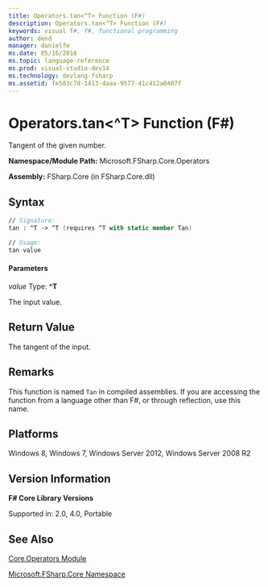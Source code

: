 ```yaml
---
title: Operators.tan<^T> Function (F#)
description: Operators.tan<^T> Function (F#)
keywords: visual f#, f#, functional programming
author: dend
manager: danielfe
ms.date: 05/16/2016
ms.topic: language-reference
ms.prod: visual-studio-dev14
ms.technology: devlang-fsharp
ms.assetid: fe583c7d-1413-4aaa-9577-41c412a0407f
---
```


# Operators.tan<^T> Function (F#)

Tangent of the given number.

**Namespace/Module Path:** Microsoft.FSharp.Core.Operators

**Assembly:** FSharp.Core (in FSharp.Core.dll)


## Syntax

```fsharp
// Signature:
tan : ^T -> ^T (requires ^T with static member Tan)

// Usage:
tan value
```

#### Parameters
*value*
Type: **^T**


The input value.

## Return Value

The tangent of the input.

## Remarks
This function is named `Tan` in compiled assemblies. If you are accessing the function from a language other than F#, or through reflection, use this name.

## Platforms
Windows 8, Windows 7, Windows Server 2012, Windows Server 2008 R2

## Version Information
**F# Core Library Versions**

Supported in: 2.0, 4.0, Portable

## See Also
[Core.Operators Module](Core.Operators-Module-%5BFSharp%5D.md)

[Microsoft.FSharp.Core Namespace](Microsoft.FSharp.Core-Namespace-%5BFSharp%5D.md)
